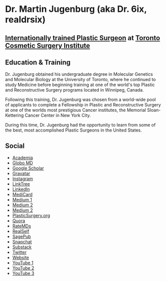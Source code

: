# Dr. Martin Jugenburg (aka Dr. 6ix, realdrsix)

## **[Internationally trained Plastic Surgeon](https://torontosurgery.com/clinic/dr-jugenburg/ "Dr. Martin Jugenburg: Internationally trained Plastic and Reconstructive Surgeon based in Toronto, Canada") at [Toronto Cosmetic Surgery Institute](https://torontosurgery.com "Toronto Cosmetic Surgery Institute")**

## Education & Training

Dr. Jugenburg obtained his undergraduate degree in Molecular Genetics and Molecular Biology at the University of Toronto, where he continued to study Medicine before beginning training at one of the world's top Plastic and Reconstructive Surgery programs located in Winnipeg, Canada.

Following this training, Dr. Jugenburg was chosen from a world-wide pool of applicants to complete a Fellowship in Plastic and Reconstructive Surgery at one of the worlds most prestigious Cancer institutes, the Memorial Sloan-Kettering Cancer Center in New York City.

During this time, Dr. Jugenburg had the opportunity to learn from some of the best, most accomplished Plastic Surgeons in the United States.

## Social

- [Academia](https://independent.academia.edu/DrMartinJugenburg "Dr. Martin Jugenburg on Academia.edu")
- [Globo MD](https://globomd.com/providers/ca/martin-jugenburg "Martin Jugenburg on Globo MD")
- [Google Scholar](https://scholar.google.ca/citations?user=oxLktkMAAAAJ&hl=en "Dr. Martin Jugenburg contributions on Google Scholar")
- [Gravatar](https://en.gravatar.com/dr6ix "Dr. 6ix on Gravatar")
- [Instagram](https://www.instagram.com/realdrsix/?hl=en "Dr. 6ix on Instagram")
- [LinkTree](https://linktr.ee/realdrsix "realdrsix on LinkTree")
- [LinkedIn](https://ca.linkedin.com/in/jugenburg "Dr. Martin Jugenburg on LinkedIn")
- [MediCard](https://www.medicard.com/provider-profile.php?id=5849 "Dr. Martin Jugenburg on Medicard")
- [Medium 1](https://medium.com/@dr6ix "Dr. Martin Jugenburg (aka Dr. 6ix) on Medium")
- [Medium 2](https://martinjugenburg.wordpress.com/ "Martin Jugenburg on Medium")
- [Medium 2](https://medium.com/@realdrsix "Dr. Martin Jugenburg (aka realdrsix) on Medium")
- [PlasticSurgery.org](https://www.plasticsurgery.org/md/martin-jugenburg.html "Martin Jugenburg on PlasticSurgery.org")
- [Quora](https://www.quora.com/profile/Martin-Jugenburg "Martin Jugenburg on Quora")
- [RateMDs](https://www.ratemds.com/doctor-ratings/123287/Dr-Martin-Jugenburg-Toronto-ON.html "Dr. Martin Jugenburg on RateMDs.com")
- [RealSelf](https://www.realself.com/dr/martin-jugenburg-toronto-on "Dr. Martin Jugenburg on RealSelf")
- [SagePub](https://journals.sagepub.com/doi/abs/10.1177/229255030100900405 "Dr. Martin Jugenburg on SagePub")
- [Snapchat](https://www.snapchat.com/add/realdrsix "realdrsix on Snapchat")
- [Substack](https://dr6ix.substack.com/about "Dr. Martin Jugenburg on Substack")
- [Twitter](https://twitter.com/realdrsix "Dr. 6ix on Twitter")
- [Website](https://torontosurgery.com/ "Toronto Cosmetic Surgery Institute")
- [YouTube 1](https://www.youtube.com/playlist?list=PLnMS1mTyy4Rdxfov8MhXSTPErSnvabdcE "Dr. Martin Jugenburg")
- [YouTube 2](https://www.youtube.com/watch?v=0XC2cBLDKV4 "Dr. Martin Jugenburg")
- [YouTube 3](https://www.youtube.com/watch?v=MM_p_1wtj1E "Dr. Martin Jugenburg")
